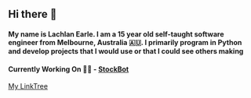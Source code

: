 ## Hi there 👋
#### My name is Lachlan Earle. I am a 15 year old self-taught software engineer from Melbourne, Australia :australia:. I primarily program in Python and develop projects that I would use or that I could see others making

#### Currently Working On :man_technologist: - [StockBot](https://github.com/LachlanEarle04/StockBot)

[My LinkTree](https://linktr.ee/lachlanearle)
